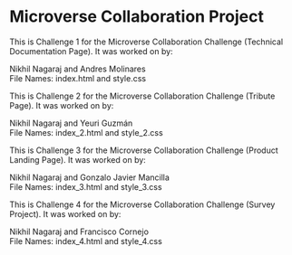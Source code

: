 # Microverse Collaboration Project

This is Challenge 1 for the Microverse Collaboration Challenge (Technical Documentation Page). It was worked on by:  

Nikhil Nagaraj and Andres Molinares   
File Names: index.html and style.css

This is Challenge 2 for the Microverse Collaboration Challenge (Tribute Page). It was worked on by:  

Nikhil Nagaraj and Yeuri Guzmán  
File Names: index_2.html and style_2.css

This is Challenge 3 for the Microverse Collaboration Challenge (Product Landing Page). It was worked on by:  

Nikhil Nagaraj and Gonzalo Javier Mancilla  
File Names: index_3.html and style_3.css  

This is Challenge 4 for the Microverse Collaboration Challenge (Survey Project). It was worked on by:

Nikhil Nagaraj and Francisco Cornejo  
File Names: index_4.html and style_4.css  


